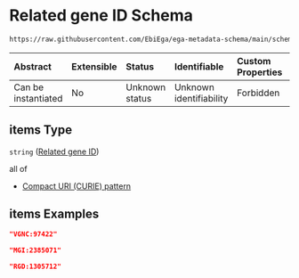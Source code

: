 # Related gene ID Schema

```txt
https://raw.githubusercontent.com/EbiEga/ega-metadata-schema/main/schemas/EGA.common-definitions.json#/definitions/geneDescriptor/properties/geneExternalReferences/items
```



| Abstract            | Extensible | Status         | Identifiable            | Custom Properties | Additional Properties | Access Restrictions | Defined In                                                                                           |
| :------------------ | :--------- | :------------- | :---------------------- | :---------------- | :-------------------- | :------------------ | :--------------------------------------------------------------------------------------------------- |
| Can be instantiated | No         | Unknown status | Unknown identifiability | Forbidden         | Allowed               | none                | [EGA.common-definitions.json\*](../../../schemas/EGA.common-definitions.json "open original schema") |

## items Type

`string` ([Related gene ID](ega-12-definitions-gene-descriptor-properties-related-not-equivalent-gene-ids-related-gene-id.md))

all of

*   [Compact URI (CURIE) pattern](ega-12-definitions-gene-descriptor-properties-related-not-equivalent-gene-ids-related-gene-id-allof-compact-uri-curie-pattern.md "check type definition")

## items Examples

```json
"VGNC:97422"
```

```json
"MGI:2385071"
```

```json
"RGD:1305712"
```
